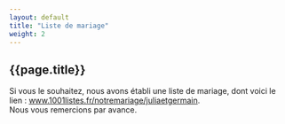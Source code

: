 ```yaml
---
layout: default
title: "Liste de mariage"
weight: 2
---
```


## {{page.title}}


Si vous le souhaitez, nous avons établi une liste de mariage, dont voici le lien : <a href="https://www.1001listes.fr/notremariage/juliaetgermain">www.1001listes.fr/notremariage/juliaetgermain</a>.  
Nous vous remercions par avance.
